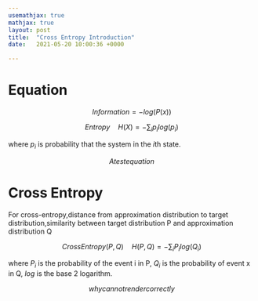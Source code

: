 ```yaml
---
usemathjax: true
mathjax: true
layout: post
title:  "Cross Entropy Introduction"
date:   2021-05-20 10:00:36 +0000

---
```


# Equation

$$
\begin{equation}
Information = -log(P(x))
\end{equation}
$$

$$
\begin{equation}
Entropy\quad H(X) = -\sum_i p_i log(p_i)
\end{equation}
$$

where $p_i$ is probability that the system in the $i$th state.

$$
\begin{equation}
A test equation
\end{equation}
$$


# Cross Entropy

For cross-entropy,distance from approximation distribution to target distribution,similarity between target distribution P and approximation distribution Q


$$
\begin{equation}
CrossEntropy(P,Q)\quad H(P,Q) = -\sum_i P_i log(Q_i)
\end{equation}
$$

where $P_i$ is the probability of the event i in P, $Q_i$ is the probability of event x in Q, $log$ is the base 2 logarithm.

$$
why cannot render correctly
$$
